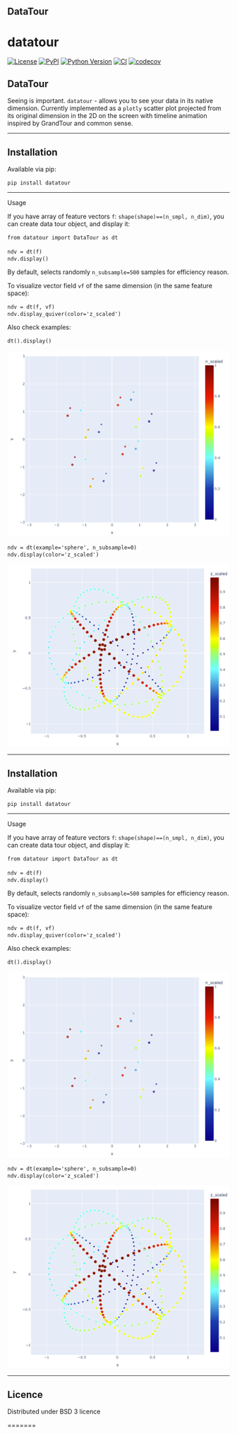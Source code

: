 DataTour
---
# datatour

[![License](https://img.shields.io/pypi/l/datatour.svg?color=green)](https://github.com/neworldemancer/datatour_pkg/raw/main/LICENSE)
[![PyPI](https://img.shields.io/pypi/v/datatour.svg?color=green)](https://pypi.org/project/datatour)
[![Python Version](https://img.shields.io/pypi/pyversions/datatour.svg?color=green)](https://python.org)
[![CI](https://github.com/neworldemancer/datatour_pkg/actions/workflows/ci.yml/badge.svg)](https://github.com/neworldemancer/datatour_pkg/actions/workflows/ci.yml)
[![codecov](https://codecov.io/gh/neworldemancer/datatour_pkg/branch/main/graph/badge.svg)](https://codecov.io/gh/neworldemancer/datatour_pkg)

DataTour
---

Seeing is important. `datatour` - allows you to see your data in its native dimension.
Currently implemented as a `plotly` scatter plot projected from its original dimension in the 2D on the screen with timeline animation inspired by GrandTour and common sense.



---
Installation
---

Available via pip:
```
pip install datatour
```

---
Usage

If you have array of feature vectors `f`: `shape(shape)==(n_smpl, n_dim)`, you can create data tour object, and display it:

```
from datatour import DataTour as dt

ndv = dt(f)
ndv.display()
```
By default, selects randomly `n_subsample=500` samples for efficiency reason.

To visualize vector field `vf` of the same dimension (in the same feature space):

```
ndv = dt(f, vf)
ndv.display_quiver(color='z_scaled')
```

Also check examples:

```
dt().display()
```
![cube](https://raw.githubusercontent.com/neworldemancer/datatour_pkg/master/media/cube.png)


```
ndv = dt(example='sphere', n_subsample=0)
ndv.display(color='z_scaled')
```
![sphere](https://raw.githubusercontent.com/neworldemancer/datatour_pkg/master/media/sphere.png)



---
Installation
---

Available via pip:
```
pip install datatour
```

---
Usage

If you have array of feature vectors `f`: `shape(shape)==(n_smpl, n_dim)`, you can create data tour object, and display it:

```
from datatour import DataTour as dt

ndv = dt(f)
ndv.display()
```
By default, selects randomly `n_subsample=500` samples for efficiency reason.

To visualize vector field `vf` of the same dimension (in the same feature space):

```
ndv = dt(f, vf)
ndv.display_quiver(color='z_scaled')
```

Also check examples:

```
dt().display()
```
![cube](https://raw.githubusercontent.com/neworldemancer/datatour_pkg/master/media/cube.png)


```
ndv = dt(example='sphere', n_subsample=0)
ndv.display(color='z_scaled')
```
![sphere](https://raw.githubusercontent.com/neworldemancer/datatour_pkg/master/media/sphere.png)

---
Licence
---

Distributed under BSD 3 licence

=======
